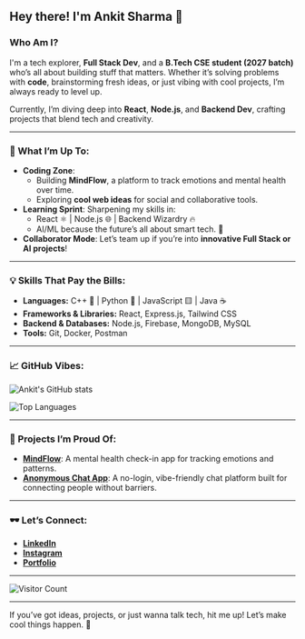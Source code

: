 ## Hey there! I'm Ankit Sharma 👋

### Who Am I?
I'm a tech explorer, **Full Stack Dev**, and a **B.Tech CSE student (2027 batch)** who’s all about building stuff that matters. Whether it’s solving problems with **code**, brainstorming fresh ideas, or just vibing with cool projects, I’m always ready to level up.  

Currently, I’m diving deep into **React**, **Node.js**, and **Backend Dev**, crafting projects that blend tech and creativity.

---

### 🚀 What I’m Up To:
- **Coding Zone**: 
  - Building **MindFlow**, a platform to track emotions and mental health over time.  
  - Exploring **cool web ideas** for social and collaborative tools.
- **Learning Sprint**: Sharpening my skills in:
  - React ⚛️ | Node.js 🌐 | Backend Wizardry 🔥
  - AI/ML because the future’s all about smart tech. 🤖
- **Collaborator Mode**: Let’s team up if you’re into **innovative Full Stack or AI projects**!

---

### 💡 Skills That Pay the Bills:
- **Languages:** C++ 💙 | Python 🐍 | JavaScript 🟨 | Java ☕  
- **Frameworks & Libraries:** React, Express.js, Tailwind CSS  
- **Backend & Databases:** Node.js, Firebase, MongoDB, MySQL  
- **Tools:** Git, Docker, Postman

---

### 📈 GitHub Vibes:
![Ankit's GitHub stats](https://github-readme-stats.vercel.app/api?username=AnkitSharmaDev&show_icons=true&theme=radical)

![Top Languages](https://github-readme-stats.vercel.app/api/top-langs/?username=AnkitSharmaDev&layout=compact&theme=radical)

---

### 🌟 Projects I’m Proud Of:
- **[MindFlow](#)**: A mental health check-in app for tracking emotions and patterns.  
- **[Anonymous Chat App](#)**: A no-login, vibe-friendly chat platform built for connecting people without barriers.

---

### 🕶️ Let’s Connect:
- **[LinkedIn](https://www.linkedin.com/in/ankitsharama/)**  
- **[Instagram](https://www.instagram.com/ankx.me/)**  
- **[Portfolio](https://ankit-portfolio-rosy.vercel.app/)**  

---

![Visitor Count](https://komarev.com/ghpvc/?username=AnkitSharmaDev&color=blue)

---

If you’ve got ideas, projects, or just wanna talk tech, hit me up! Let’s make cool things happen. 🚀
